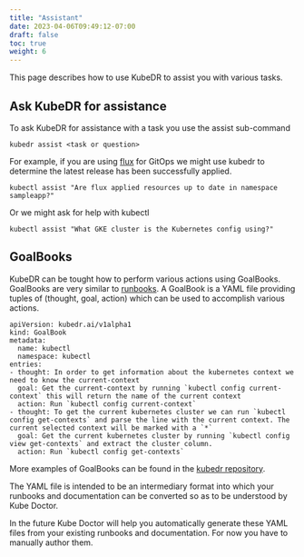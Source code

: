 ```yaml
---
title: "Assistant"
date: 2023-04-06T09:49:12-07:00
draft: false
toc: true
weight: 6
---
```


This page describes how to use KubeDR to assist you with various tasks.

## Ask KubeDR for assistance

To ask KubeDR for assistance with a task you use the assist sub-command

```
kubedr assist <task or question>
```

For example, if you are using [flux](https://fluxcd.io/) for GitOps we might use
kubedr to determine the latest release has been successfully applied.

```
kubectl assist "Are flux applied resources up to date in namespace sampleapp?"
```

Or we might ask for help with kubectl

```
kubectl assist "What GKE cluster is the Kubernetes config using?"
```

## GoalBooks

KubeDR can be tought how to perform various actions using GoalBooks. 
GoalBooks are very similar to [runbooks](/docs/runbooks). A GoalBook is a
YAML file providing tuples of (thought, goal, action) which can 
be used to accomplish various actions. 

```
apiVersion: kubedr.ai/v1alpha1
kind: GoalBook
metadata:
  name: kubectl
  namespace: kubectl
entries:
- thought: In order to get information about the kubernetes context we need to know the current-context
  goal: Get the current-context by running `kubectl config current-context` this will return the name of the current context
  action: Run `kubectl config current-context`
- thought: To get the current kubernetes cluster we can run `kubectl config get-contexts` and parse the line with the current context. The current selected context will be marked with a `*`
  goal: Get the current kubernetes cluster by running `kubectl config view get-contexts` and extract the cluster column.
  action: Run `kubectl config get-contexts`
```

More examples of GoalBooks can be found in the [kubedr repository](https://github.com/jlewi/kubedr/tree/main/runbooks).

The YAML file is intended to be an intermediary format into which your runbooks and documentation can be converted so
as to be understood by Kube Doctor.

In the future Kube Doctor will help you automatically generate these YAML files from your existing runbooks and documentation.
For now you have to manually author them.
